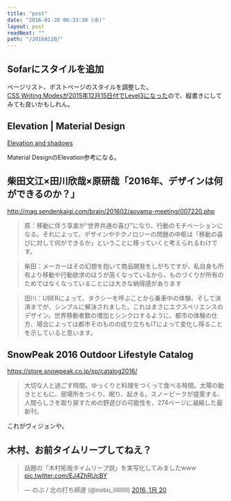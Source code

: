 ```yaml
---
title: "post"
date: "2016-01-20 06:33:30 (水)"
layout: post
readNext: ""
path: "/20160120/"
---
```


## Sofarにスタイルを追加

ページリスト、ポストページのスタイルを調整した。  
[CSS Writing Modesが2015年12月15日付でLevel3になった](http://www.hcn.zaq.ne.jp/___/WEB/css-writing-modes-ja.html)ので、縦書きにしてみても良いかもしれん。


## Elevation | Material Design

[Elevation and shadows](https://www.google.com/design/spec/what-is-material/elevation-shadows.html#elevation-shadows-elevation-android-)

Material DesignのElevation参考になる。


## 柴田文江×田川欣哉×原研哉「2016年、デザインは何ができるのか？」

http://mag.sendenkaigi.com/brain/201602/aoyama-meeting/007220.php

> 原：移動に伴う享楽が“世界共通の喜び”になり、行動のモチベーションになる。それによって、デザインやテクノロジーの問題の中枢は「移動の喜びに対して何ができるか」ということに移っていくと考えられるわけです。

> 柴田：メーカーはその幻想を抱いて商品開発をしがちですが、私自身も所有より移動や行動欲求のほうが高くなっているから、ものづくりが所有のためではなくなっていることには大きな納得感があります

> 田川：UBERによって、タクシーを呼ぶことから乗車中の体験、そして決済までが、シンプルに解決されました。これはまさにエクスペリエンスのデザイン。世界移動者数の増加とシンクロするように、都市の体験の仕方、場合によっては都市そのものの成り立ちもITによって変化し得ることを示していると思います。

## SnowPeak 2016 Outdoor Lifestyle Catalog

https://store.snowpeak.co.jp/sp/catalog2016/

> 大切な人と過ごす時間。ゆっくりと料理をつくって食べる時間。太陽の動きとともに、居場所をつくり、眠り、起きる。スノーピークが提案する、人間らしさを取り戻すための野遊びの可能性を、274ページに凝縮した最新刊。

これがヴィジョンや。


## 木村、お前タイムリープしてねえ？

<blockquote class="twitter-tweet" lang="ja"><p lang="ja" dir="ltr">話題の「木村拓哉タイムリープ説」を実写化してみましたwww <a href="https://t.co/EJ4ZhRUcBY">pic.twitter.com/EJ4ZhRUcBY</a></p>&mdash; のぶ / 北の打ち師達 (@nobu_llllllllll) <a href="https://twitter.com/nobu_llllllllll/status/689753453069860865">2016, 1月 20</a></blockquote>
